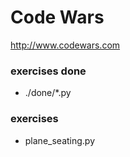 # Code Wars
http://www.codewars.com

### exercises done
- ./done/*.py

### exercises
- plane_seating.py
